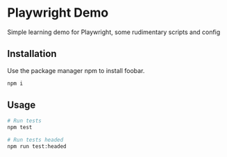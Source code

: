 # Playwright Demo

Simple learning demo for Playwright, some rudimentary scripts and config

## Installation

Use the package manager npm to install foobar.

```bash
npm i
```

## Usage

```bash
# Run tests
npm test

# Run tests headed
npm run test:headed
```
